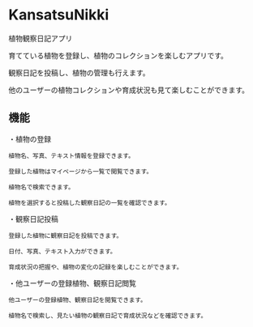 # KansatsuNikki
植物観察日記アプリ

育てている植物を登録し、植物のコレクションを楽しむアプリです。

観察日記を投稿し、植物の管理も行えます。

他のユーザーの植物コレクションや育成状況も見て楽しむことができます。

## 機能
・植物の登録

    植物名、写真、テキスト情報を登録できます。

    登録した植物はマイページから一覧で閲覧できます。

    植物名で検索できます。

    植物を選択すると投稿した観察日記の一覧を確認できます。

・観察日記投稿

    登録した植物に観察日記を投稿できます。

    日付、写真、テキスト入力ができます。

    育成状況の把握や、植物の変化の記録を楽しむことができます。

・他ユーザーの登録植物、観察日記閲覧

    他ユーザーの登録植物、観察日記を閲覧できます。

    植物名で検索し、見たい植物の観察日記で育成状況などを確認できます。
    

